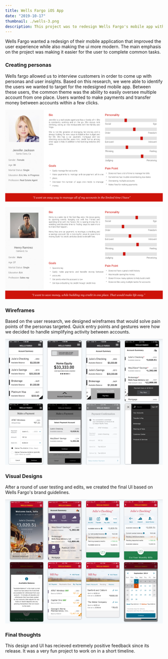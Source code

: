 ```yaml
---
title: Wells Fargo iOS App
date: "2019-10-17"
thumbnail: ./wells-3.png
description: This project was to redesign Wells Fargo's mobile app with tht goal of making the most common actions avaiable an easy to interact with on the home screen.
---
```

Wells Fargo wanted a redesign of their mobile application that improved the user experience while also making the ui more modern. The main emphasis on the project was making it easier for the user to complete common tasks.

### Creating personas
Wells fargo allowed us to interview customers in order to come up with personas and user insights. Based on this research, we were able to identify the users we wanted to target for the redesigned mobile app. Between these users, the common theme was the ability to easily oversee multiple account from one place. Users wanted to make payments and transfer money between accounts within a few clicks.

![Clean lines](./jen.png)

![Clean lines](./henry.png)

### Wireframes

Based on the user research, we designed wireframes that would solve pain points of the personas targeted. Quick entry points and gestures were how we decided to handle simplifying activity between accounts.

![Clean lines](./wireframes.png)

### Visual Designs
After a round of user testing and edits, we created the final UI based on Wells Fargo's brand guidelines.

![Clean lines](./visualdesigns.png)

### Final thoughts
This design and UI has recieved extremely positive feedback since its release. It was a very fun project to work on in a short timeline.

